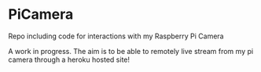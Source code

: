 # PiCamera
Repo including code for interactions with my Raspberry Pi Camera

A work in progress. The aim is to be able to remotely live stream from my pi camera through a heroku hosted site!
